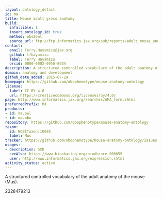 ```yaml
---
layout: ontology_detail
id: ma
title: Mouse adult gross anatomy
build:
  infallible: 1
  insert_ontology_id: true
  method: obo2owl
  source_url: ftp://ftp.informatics.jax.org/pub/reports/adult_mouse_anatomy.obo
contact:
  email: Terry.Hayamizu@jax.org
  github: tfhayamizu
  label: Terry Hayamizu
  orcid: 0000-0002-0956-8634
description: A structured controlled vocabulary of the adult anatomy of the mouse (Mus).
domain: anatomy and development
github_date_added: 2015-07-29
homepage: https://github.com/obophenotype/mouse-anatomy-ontology
license:
  label: CC BY 4.0
  url: https://creativecommons.org/licenses/by/4.0/
page: http://www.informatics.jax.org/searches/AMA_form.shtml
preferredPrefix: MA
products:
- id: ma.owl
- id: ma.obo
repository: https://github.com/obophenotype/mouse-anatomy-ontology
taxon:
  id: NCBITaxon:10088
  label: Mus
tracker: https://github.com/obophenotype/mouse-anatomy-ontology/issues
usages:
- description: GXD
  seeAlso: https://www.biosharing.org/biodbcore-000659
  user: http://www.informatics.jax.org/expression.shtml
activity_status: active
---
```


A structured controlled vocabulary of the adult anatomy of the mouse (Mus).



 2328479213

